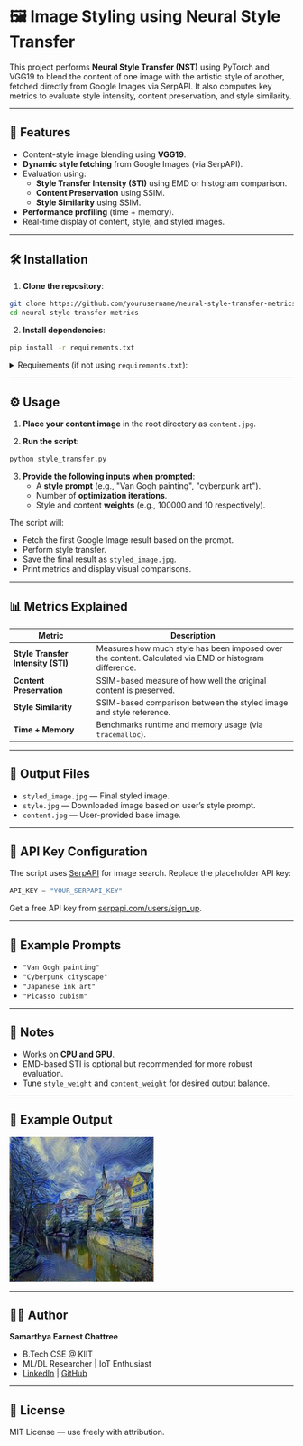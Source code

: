 # 🖼️ Image Styling using Neural Style Transfer
This project performs **Neural Style Transfer (NST)** using PyTorch and VGG19 to blend the content of one image with the artistic style of another, fetched directly from Google Images via SerpAPI. It also computes key metrics to evaluate style intensity, content preservation, and style similarity.

---

## 🚀 Features

- Content-style image blending using **VGG19**.
- **Dynamic style fetching** from Google Images (via SerpAPI).
- Evaluation using:
  - **Style Transfer Intensity (STI)** using EMD or histogram comparison.
  - **Content Preservation** using SSIM.
  - **Style Similarity** using SSIM.
- **Performance profiling** (time + memory).
- Real-time display of content, style, and styled images.

---

## 🛠️ Installation

1. **Clone the repository**:

```bash
git clone https://github.com/yourusername/neural-style-transfer-metrics.git
cd neural-style-transfer-metrics
```

2. **Install dependencies**:

```bash
pip install -r requirements.txt
```

<details>
<summary>Requirements (if not using <code>requirements.txt</code>):</summary>

```bash
torch torchvision matplotlib requests beautifulsoup4 serpapi scikit-image numpy
```

> Optional (for STI via EMD):
```bash
pip install EMD-signal  # OR PyEMD
```
</details>

---

## ⚙️ Usage

1. **Place your content image** in the root directory as `content.jpg`.

2. **Run the script**:

```bash
python style_transfer.py
```

3. **Provide the following inputs when prompted**:
   - A **style prompt** (e.g., "Van Gogh painting", "cyberpunk art").
   - Number of **optimization iterations**.
   - Style and content **weights** (e.g., 100000 and 10 respectively).

The script will:
- Fetch the first Google Image result based on the prompt.
- Perform style transfer.
- Save the final result as `styled_image.jpg`.
- Print metrics and display visual comparisons.

---

## 📊 Metrics Explained

| Metric                     | Description                                                                 |
|---------------------------|-----------------------------------------------------------------------------|
| **Style Transfer Intensity (STI)** | Measures how much style has been imposed over the content. Calculated via EMD or histogram difference. |
| **Content Preservation**   | SSIM-based measure of how well the original content is preserved.           |
| **Style Similarity**       | SSIM-based comparison between the styled image and style reference.         |
| **Time + Memory**          | Benchmarks runtime and memory usage (via `tracemalloc`).                    |

---

## 📁 Output Files

- `styled_image.jpg` — Final styled image.
- `style.jpg` — Downloaded image based on user’s style prompt.
- `content.jpg` — User-provided base image.

---

## 🔐 API Key Configuration

The script uses [SerpAPI](https://serpapi.com/) for image search. Replace the placeholder API key:

```python
API_KEY = "YOUR_SERPAPI_KEY"
```

Get a free API key from [serpapi.com/users/sign_up](https://serpapi.com/users/sign_up).

---

## 🧪 Example Prompts

- `"Van Gogh painting"`
- `"Cyberpunk cityscape"`
- `"Japanese ink art"`
- `"Picasso cubism"`

---

## 📌 Notes

- Works on **CPU and GPU**.
- EMD-based STI is optional but recommended for more robust evaluation.
- Tune `style_weight` and `content_weight` for desired output balance.

---

## 📸 Example Output

![Example Result](styled_image.jpg) <!-- Add your example result here -->

---

## 🧑‍💻 Author

**Samarthya Earnest Chattree**

- B.Tech CSE @ KIIT
- ML/DL Researcher | IoT Enthusiast
- [LinkedIn](https://www.linkedin.com) | [GitHub](https://github.com/yourusername)

---

## 📜 License

MIT License — use freely with attribution.

